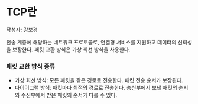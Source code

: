 # TCP란

작성자: 강보경

전송 계층에 해당하는 네트워크 프로토콜로, 연결형 서비스를 지원하고 데이터의 신뢰성을 보장한다. 패킷 교환 방식은 가상 회선 방식을 사용한다.

### 패킷 교환 방식 종류
- 가상 회선 방식: 모든 패킷을 같은 경로로 전송한다. 패킷 전송 순서가 보장된다.
- 다이어그램 방식: 패킷마다 최적의 경로로 전송한다. 송신부에서 보낸 패킷의 순서와 수신부에서 받은 패킷의 순서가 다를 수 있다.
